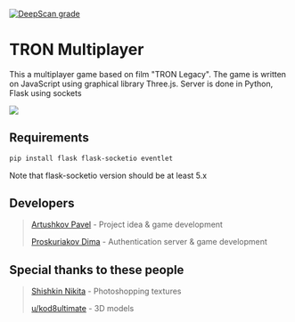 [![DeepScan grade](https://deepscan.io/api/teams/13127/projects/16139/branches/339902/badge/grade.svg)](https://deepscan.io/dashboard#view=project&tid=13127&pid=16139&bid=339902)

# TRON Multiplayer

This a multiplayer game based on film "TRON Legacy". The game is written on JavaScript 
using graphical library Three.js. Server is done in Python, Flask using sockets

![](readme_images/tron_showcase.gif)

## Requirements
```bash
pip install flask flask-socketio eventlet
```
Note that flask-socketio version should be at least 5.x 

## Developers
>
> [Artushkov Pavel](https://github.com/pavtiger) - Project idea & game development
>
> [Proskuriakov Dima](https://github.com/justdprroz) - Authentication server & game development
> 

## Special thanks to these people
> 
> [Shishkin Nikita](https://vk.com/nik.vile) - Photoshopping textures
> 
> [u/kod8ultimate](https://www.reddit.com/user/kod8ultimate/) - 3D models
>


